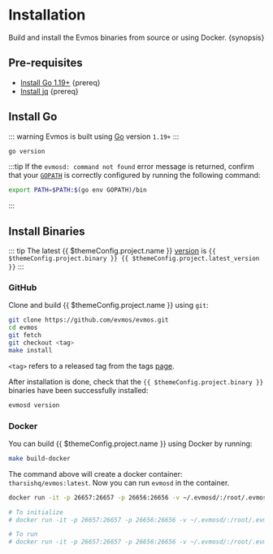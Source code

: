<!--
order: 1
-->

# Installation

Build and install the Evmos binaries from source or using Docker. {synopsis}

## Pre-requisites

- [Install Go 1.19+](https://golang.org/dl/) {prereq}
- [Install jq](https://stedolan.github.io/jq/download/) {prereq}

## Install Go

::: warning Evmos is built using [Go](https://golang.org/dl/) version `1.19+`
:::

```bash
go version
```

:::tip If the `evmosd: command not found` error message is returned, confirm
that your [`GOPATH`](https://golang.org/doc/gopath_code#GOPATH) is correctly
configured by running the following command:

```bash
export PATH=$PATH:$(go env GOPATH)/bin
```

:::

## Install Binaries

::: tip The latest {{ $themeConfig.project.name }}
[version](https://github.com/evmos/evmos/releases) is
`{{ $themeConfig.project.binary }} {{ $themeConfig.project.latest_version }}`
:::

### GitHub

Clone and build {{ $themeConfig.project.name }} using `git`:

```bash
git clone https://github.com/evmos/evmos.git
cd evmos
git fetch
git checkout <tag>
make install
```

`<tag>` refers to a released tag from the tags
[page](https://github.com/evmos/evmos/tags).

After installation is done, check that the `{{ $themeConfig.project.binary }}`
binaries have been successfully installed:

```bash
evmosd version
```

### Docker

You can build {{ $themeConfig.project.name }} using Docker by running:

```bash
make build-docker
```

The command above will create a docker container: `tharsishq/evmos:latest`. Now
you can run `evmosd` in the container.

```bash
docker run -it -p 26657:26657 -p 26656:26656 -v ~/.evmosd/:/root/.evmosd tharsishq/evmos:latest evmosd version

# To initialize
# docker run -it -p 26657:26657 -p 26656:26656 -v ~/.evmosd/:/root/.evmosd tharsishq/evmos:latest evmosd init test-chain --chain-id test_9000-2

# To run
# docker run -it -p 26657:26657 -p 26656:26656 -v ~/.evmosd/:/root/.evmosd tharsishq/evmos:latest evmosd start
```
